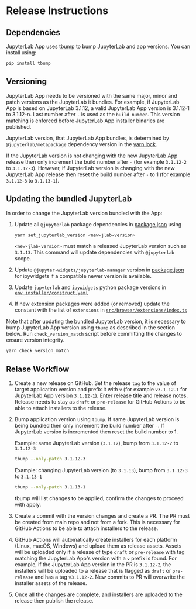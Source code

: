 # Release Instructions

## Dependencies

JupyterLab App uses [tbump](https://github.com/dmerejkowsky/tbump) to bump JupyterLab and app versions. You can install using:
```bash
pip install tbump
```

## Versioning

JupyterLab App needs to be versioned with the same major, minor and patch versions as the JupyterLab it bundles. For example, if JupyterLab App is based on JupyterLab 3.1.12, a valid JupyterLab App version is 3.1.12-1 to 3.1.12-n. Last number after `-` is used as the `build number`. This version matching is enforced before JupyterLab App installer binaries are published.

JupyterLab version, that JupyterLab App bundles, is determined by `@jupyterlab/metapackage` dependency version in the [yarn.lock](yarn.lock).

If the JupyterLab version is not changing with the new JupyterLab App release then only increment the build number after `-` (for example `3.1.12-2` to `3.1.12-3`). However, if JupyterLab version is changing with the new JupyterLab App release then reset the build number after `-` to 1 (for example `3.1.12-3` to `3.1.13-1`).


## Updating the bundled JupyterLab

In order to change the JupyterLab version bundled with the App:

1. Update all `@jupyterlab` package dependencies in [package.json](package.json) using
    ```bash
    yarn set_jupyterlab_version <new-jlab-version>
    ```
    `<new-jlab-version>` must match a released JupyterLab version such as `3.1.13`. This command will update dependencies with `@jupyterlab` scope.

2. Update `@jupyter-widgets/jupyterlab-manager` version in [package.json](package.json) for ipywidgets if a compatible newer version is available.

3. Update `jupyterlab` and `ipywidgets` python package versions in [`env_installer/construct.yaml`](env_installer/construct.yaml)

4. If new extension packages were added (or removed) update the constant with the list of `extensions` in [`src/browser/extensions/index.ts`](src/browser/extensions/index.ts)

Note that after updating the bundled JupyterLab version, it is necessary to bump JupyterLab App version using `tbump` as described in the section below. Run `check_version_match` script before committing the changes to ensure version integrity.

```bash
yarn check_version_match
```

## Relase Workflow

1. Create a new release on GitHub. Set the release `tag` to the value of target application version and prefix it with `v` (for example `v3.1.12-1` for JupyterLab App version `3.1.12-1`). Enter release title and release notes. Release needs to stay as `draft` or `pre-release` for GitHub Actions to be able to attach installers to the release.

2. Bump application version using `tbump`. If same JupyterLab version is being bundled then only increment the build number after `-`. If JupyterLab version is incremented then reset the build number to 1.

    Example: same JupyterLab version (`3.1.12`), bump from `3.1.12-2` to `3.1.12-3`
    ```bash
    tbump --only-patch 3.1.12-3
    ```

    Example: changing JupyterLab version (to `3.1.13`), bump from `3.1.12-3` to `3.1.13-1`
    ```bash
    tbump --only-patch 3.1.13-1
    ```

    tbump will list changes to be applied, confirm the changes to proceed with apply.

3. Create a commit with the version changes and create a PR. The PR must be created from main repo and not from a fork. This is necessary for GitHub Actions to be able to attach installers to the release.

4. GitHub Actions will automatically create installers for each platform (Linux, macOS, Windows) and upload them as release assets. Assets will be uploaded only if a release of type `draft` or `pre-release` with tag matching the JupyterLab App's version with a `v` prefix is found. For example, if the JupyterLab App version in the PR is `3.1.12-2`, the installers will be uploaded to a release that is flagged as `draft` or `pre-release` and has a tag `v3.1.12-2`. New commits to PR will overwrite the installer assets of the release.

5. Once all the changes are complete, and installers are uploaded to the release then publish the release.
